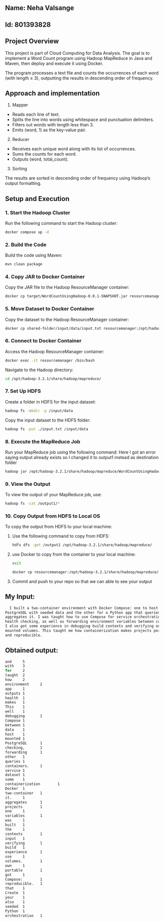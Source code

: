 ## Name: Neha Valsange
## Id: 801393828

## Project Overview

This project is part of Cloud Computing for Data Analysis.
The goal is to implement a Word Count program using Hadoop MapReduce in Java and Maven, then deploy and execute it using Docker.

The program processes a text file and counts the occurrences of each word (with length ≥ 3), outputting the results in descending order of frequency.

## Approach and implementation
1. Mapper

- Reads each line of text.
- Splits the line into words using whitespace and punctuation delimiters.
- Filters out words with length less than 3.
- Emits (word, 1) as the key-value pair.

2. Reducer

- Receives each unique word along with its list of occurrences.
- Sums the counts for each word.
- Outputs (word, total_count).

3. Sorting

The results are sorted in descending order of frequency using Hadoop’s output formatting.

## Setup and Execution

### 1. **Start the Hadoop Cluster**

Run the following command to start the Hadoop cluster:

```bash
docker compose up -d
```

### 2. **Build the Code**

Build the code using Maven:

```bash
mvn clean package
```

### 4. **Copy JAR to Docker Container**

Copy the JAR file to the Hadoop ResourceManager container:

```bash
docker cp target/WordCountUsingHadoop-0.0.1-SNAPSHOT.jar resourcemanager:/opt/hadoop-3.2.1/share/hadoop/mapreduce/
```

### 5. **Move Dataset to Docker Container**

Copy the dataset to the Hadoop ResourceManager container:

```bash
docker cp shared-folder/input/data/input.txt resourcemanager:/opt/hadoop-3.2.1/share/hadoop/mapreduce/
```

### 6. **Connect to Docker Container**

Access the Hadoop ResourceManager container:

```bash
docker exec -it resourcemanager /bin/bash
```

Navigate to the Hadoop directory:

```bash
cd /opt/hadoop-3.2.1/share/hadoop/mapreduce/
```

### 7. **Set Up HDFS**

Create a folder in HDFS for the input dataset:

```bash
hadoop fs -mkdir -p /input/data
```

Copy the input dataset to the HDFS folder:

```bash
hadoop fs -put ./input.txt /input/data
```

### 8. **Execute the MapReduce Job**

Run your MapReduce job using the following command: Here I got an error saying output already exists so I changed it to output1 instead as destination folder

```bash
hadoop jar /opt/hadoop-3.2.1/share/hadoop/mapreduce/WordCountUsingHadoop-0.0.1-SNAPSHOT.jar com.example.controller.Controller /input/data/input.txt /output1
```

### 9. **View the Output**

To view the output of your MapReduce job, use:

```bash
hadoop fs -cat /output1/*
```

### 10. **Copy Output from HDFS to Local OS**

To copy the output from HDFS to your local machine:

1. Use the following command to copy from HDFS:
    ```bash
    hdfs dfs -get /output1 /opt/hadoop-3.2.1/share/hadoop/mapreduce/
    ```

2. use Docker to copy from the container to your local machine:
   ```bash
   exit 
   ```
    ```bash
    docker cp resourcemanager:/opt/hadoop-3.2.1/share/hadoop/mapreduce/output1/ shared-folder/output/
    ```
3. Commit and push to your repo so that we can able to see your output


## My Input: 
 ```bash
   I built a two-container environment with Docker Compose: one to host
PostgreSQL with seeded data and the other for a Python app that queries and
aggregates it. I was taught how to use Compose for service orchestration and
health checking, as well as forwarding environment variables between containers.
I also got some experience in debugging build contexts and verifying outputs with
mounted volumes. This taught me how containerization makes projects portable
and reproducible.
   ```

## Obtained output: 
 ```bash
and     5
with    3
for     2
taught  2
how     2
environment     2
app     1
outputs 1
health  1
makes   1
This    1
well    1
debugging       1
Compose 1
between 1
data    1
host    1
mounted 1
PostgreSQL      1
checking,       1
forwarding      1
other   1
queries 1
containers.     1
service 1
dataset 1
some    1
containerization        1
Docker  1
two-container   1
it.     1
aggregates      1
projects        1
one     1
variables       1
was     1
built   1
the     1
contexts        1
input   1
verifying       1
build   1
experience      1
use     1
volumes.        1
own     1
portable        1
got     1
Compose:        1
reproducible.   1
that    1
Create  1
your    1
also    1
seeded  1
Python  1
orchestration   1
   ```
